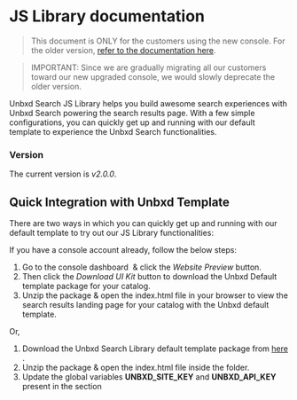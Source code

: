 JS Library documentation
========================

> This document is ONLY for the customers using the new console. For the older version, [refer to the documentation here](https://unbxd.com/docs/site-search/integration-documentation/jssdk-documentation/).

>IMPORTANT: Since we are gradually migrating all our customers toward our new upgraded console, we would slowly deprecate the older version. 

Unbxd Search JS Library helps you build awesome search experiences with Unbxd Search powering the search results page. With a few simple configurations, you can quickly get up and running with our default template to experience the Unbxd Search functionalities.

### Version

The current version is _v2.0.0_.

Quick Integration with Unbxd Template
-------------------------------------

There are two ways in which you can quickly get up and running with our default template to try out our JS Library functionalities:

If you have a console account already, follow the below steps:  
  

1.  Go to the console dashboard  & click the _Website Preview_ button.
2.  Then click the _Download UI Kit_ button to download the Unbxd Default template package for your catalog.
3.  Unzip the package & open the index.html file in your browser to view the search results landing page for your catalog with the Unbxd default template.

Or,

1.  Download the Unbxd Search Library default template package from [here](https://libraries.unbxdapi.com/sdk-demo/v2/Unbxd-Search-SDK-Demo.zip) .
2.  Unzip the package & open the index.html file inside the folder.
3.  Update the global variables **UNBXD\_SITE\_KEY** and **UNBXD\_API\_KEY** present in the <head> section <script>  tag of the _index.html_ file with your Site key & API keys.
```js
    window.UNBXD\_SITE\_KEY\= < your site key\>//yoursitekey
    window.UNBXD\_API\_KEY\= < your API key\>//yourapikey
```

Refer to [this section](https://unbxd.com/docs/site-search/documentation/configure-site-profile/) for steps on how to get the Site Key & API Key for your account
4.  Update the global variable “**UNBXD\_MAPPED\_FIELDS**” with the field mapping of your catalog fields.  
```js
 window.UNBXD_MAPPED_FIELDS = {
   "unxTitle": "title",
  "unxImageUrl": "Image_Link",
   "unxPrice": "Price",
   "unxDescription":" productDescription"
};
```
    Refer to [this section](https://unbxd.com/docs/site-search/documentation/configure-site-profile/) on how to get these field mappings for your account.  
      
    Finally, open index.html in your browser to view the search results landing page for your catalog with the Unbxd default template.

Quick Integration to your Site
------------------------------

To integrate the JS Library into your site, follow the following steps:

1.  Include the JS Library. This can be done in two ways:  
    a. Adding it as a URL to your HTML file.  
    First, add the following CSS file into the **“** section of your HTML page to get the Unbxd default theme styles. 
    
```js
<link rel="stylesheet" href="https://libraries.unbxdapi.com/search-sdk/v2.0.0/vanillaSearch.min.css" /> 
```
Then add the following script file for the library at the end of the body section.
    
```js
<script type="text/javascript" src="https://libraries.unbxdapi.com/search-sdk/v2.0.0/vanillaSearch.min.js">
```

This will set the “UnbxdSearch” constructor on the window object.  
    b. Install it via npm using the following command
    
```js
npm i @unbxd-ui/vanilla-search-library
```

and import the UnbxdSearch class like below:
```js
import  UnbxdSearch  from  "@unbxd-ui/vanilla-search-library";
```

**Note**: To include default CSS, use the below command
```js
import "@unbxd-ui/vanilla-search-library/public/dist/css/vanillaSearch.css";
``` 
or If you are using SCSS, include the below file
```js
import "@unbxd-ui/vanilla-search-library/styles/index.scss";
```

2.  Create a search object using UnbxdSearch(class/constructor) with the relevant configs.
```js
window.unbxdSearch = new UnbxdSearch({
 siteKey: "demo-unbxd700181503576558",
 apiKey: "fb853e3332f2645fac9d71dc63e09ec1",
 products:{
    productType:"SEARCH",
    productAttributes: [
            "title",
            "uniqueId",
            "price",
            "sku",
            "imageUrl",
            "displayPrice",
            "salePrice",
            "sortPrice"
      ]
 }
});
```
A full configuration will look like:
```js
window.unbxdSearch = new UnbxdSearch({
 siteKey: "demo-german-unbxd809051586180937",
 apiKey: "16e3cf8d510c50106d64f1ebb919b34e",
 searchBoxEl: document.getElementById("unbxdInput"),
 searchButtonEl: document.getElementById("searchBtn"),
 products:{
   el:document.getElementById("searchResultsWrapper"),
   attributesMap: {
      "unxTitle": "title",
      "unxImageUrl": "imageUrl"
      "unxPrice": "displaySalePrice"
   },
   productAttributes: [
      "title",
      "imageUrl",
      "price"
   ]
 },
 spellCheck: {
   enabled: true,
   el: document.getElementById("didYouMeanWrapper")
 },
 noResults: {
     el: document.getElementById("noResultWrapper")
 },
 facet: {
   facetsEl: document.getElementById("facetsWrapper"),
   selectedFacetsEl: document.getElementById("selectedFacetWrapper"),
   applyMultipleFilters:false,
   defaultOpen:"FIRST",
   isCollapsible: true,
   isSearchable: true
 },
 pagination: {
   type: "FIXED_PAGINATION",
   el:document.querySelector("#clickScrollContainer"),
   onPaginate:function(data) {
   }
 },
 breadcrumb: {
   el: document.getElementById("breadcrumpContainer")
 },
 pagesize: {
   el: document.getElementById("changeNoOfProducts")
 },
 sort: {
   el: document.getElementById("sortWrapper"),
   options: [
     {
       value: "sortPrice desc",
       text: "Price High to Low"
     },
     {
       value: "sortPrice asc",
       text: " Price Low to High"
     }
   ]
 },
 loader :{
     el:document.getElementById("loaderEl")
 },
 productView:{
   el: document.getElementById("productViewTypeContainer"),
   defaultViewType: "GRID"
 },
 banner: {
   el: document.getElementById("bannerContainer"),
   count: 1
 }
});
```

You can also modify the configs anytime using the “**updateConfig**” method on the returned object. “updateConfig” accepts a new config object as an argument which will be merged with the existing config object.
```js
const  unbxdSearch = new UnbxdSearch({
 siteKey: "demo-unbxd700181503576558",
 apiKey: "fb853e3332f2645fac9d71dc63e09ec1",
 products:{
    productType:"SEARCH"
 }
});
unbxdSearch.updateConfig({
 products:{
    productType:"CATEGORY"
 }
});
```
For a full list of all available configs refer to the “List of Available Configurations” section below.

### Nomenclature

You will see below terms more:

*   `el` – The term el refers to a DOM element. So the rendered component will be rendered inside this DOM element.  
    Ex: document.getElementById(“searchResultsWrapper”).

*   `template` – templates are functions where you can return the HTML string that needs to be rendered. This provides you the power of entire Javascript to build your desired HTML string
*   All of the class names generated by the library will have the prefix **“UNX-“**. So you can use it to customize styles.

Detailed integration guide
--------------------------

The final integrated result that we are aiming at with this quickstart can be seen at this [codesandbox](https://codesandbox.io/s/categoryfacet-t0q7l).  
  

Let us walk through the important configs that need to be passed along with their values for powering the search results page

Authentication
--------------

Once installed, you need to authenticate the Unbxd library using your Unbxd account keys (also known as Authentication Keys).

Whenever a customer signs up with Unbxd, they are issued one or more site keys and API keys depending on their use case. Some common scenarios:

1.  For a customer with one website and two environments (production and staging), 2 site keys (one for each environment) and  1 API key is issued
2.  For a customer with more than one website (multi website vendor), the site key would be issued for every website + environment combination. So there would be an “n” number (equal to the number of website’s) of API keys generated.

For multiple site keys, check if you have:

*   more than one environment
*   more than one website
*   different product set for staging and live, or
*   wish to track search performance and clicks separately for every microsite.

To get your Site Key and API Key in the console, please refer to the steps mentioned in the [Configure Site section](https://unbxd.com/docs/site-search/documentation/configure-site-profile/).

Pass the Site Key and API Key that you get from the console in the “siteKey” and “APIKey” configs.  
  

More Information
----------------

For any issue that you face during integration or need updates on the changes, follow these tips, raise issues, or track log changes. 

### Tips& tricks

*   If you are including our Search JS Library, [Autosuggest Library](https://unbxd.com/docs/site-search/integration-documentation/autosuggest-sdk/) & [Analytics Library](https://unbxd.com/docs/site-search/integration-documentation/browser-integration/) in your HTML page, the order of the files are important.  
    Include the Search JS Library, followed by Autosuggest Library and then the Analytics JS Library. This should be followed by the code to invoke the library.
*   Always ensure you are invoking the library (i.e. calling the **UnbxdSearch** constructor) after you have included it either via URL or via npm
*   Include the CSS inside the <head> tag of your HTML page & the scripts at the end of the body tag. This will ensure that the page rendering is not blocked by the javascript files.

### Raise Issues  

  
Facing some issues? look for solutions or create an issue [here](https://github.com/unbxd/search-JS-library/issues).

### Stay up to date

  
Look at the [changelog](https://github.com/unbxd/search-JS-library/blob/master/CHANGELOG.md) to see the latest version & history.

List of available Configurations
--------------------------------

You can find the list of the available configurations in [this Github link](https://github.com/unbxd/search-JS-library/#full-configuration-list). 

*   Did this answer your question?
*   [![](/docs/wp-content/uploads/2020/05/yes.svg)
    
    Yes!
    ----
    
    Nice work, I love it.
    
    ](#)
    
    [![](/docs/wp-content/uploads/2020/05/No_active-1.svg)
    
    No…
    ---
    
    I have some feedback
    
    ](#)